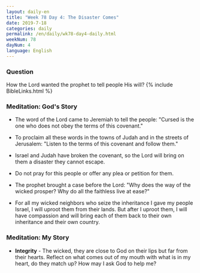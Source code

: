 ```yaml
---
layout: daily-en
title: "Week 78 Day 4: The Disaster Comes"
date: 2019-7-18 
categories: daily
permalink: /en/daily/wk78-day4-daily.html
weekNum: 78
dayNum: 4
language: English
---
```


### Question     
How the Lord wanted the prophet to tell people His will?
{% include BibleLinks.html %} 

### Meditation: God's Story   
+ The word of the Lord came to Jeremiah to tell the people: "Cursed is the one who does not obey the terms of this covenant." 

+ To proclaim all these words in the towns of Judah and in the streets of Jerusalem: "Listen to the terms of this covenant and follow them." 

+ Israel and Judah have broken the covenant, so the Lord will bring on them a disaster they cannot escape. 

+ Do not pray for this people or offer any plea or petition for them. 

+ The prophet brought a case before the Lord: "Why does the way of the wicked prosper? Why do all the faithless live at ease?" 

+ For all my wicked neighbors who seize the inheritance I gave my people Israel, I will uproot them from their lands. But after I uproot them, I will have compassion and will bring each of them back to their own inheritance and their own country. 

### Meditation: My Story   
+ **Integrity** - The wicked, they are close to God on their lips but far from their hearts. Reflect on what comes out of my mouth with what is in my heart, do they match up? How may I ask God to help me? 
